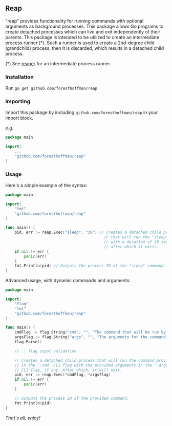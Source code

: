 ## Reap

"reap" provides functionality for running commands with optional arguments as background processes. This package allows Go programs to create detached processes which can live and exit independently of their parents. This package is intended to be utilized to create an intermediate process runner (*). Such a runner is used to create a 2nd-degree child (grandchild) process, then it is discarded, which results in a detached child process.

(*) See [reaper](https://github.com/foresthoffman/reaper) for an intermediate process runner.

### Installation

Run `go get github.com/foresthoffman/reap`

### Importing

Import this package by including `github.com/foresthoffman/reap` in your import block.

e.g.

```Go
package main

import(
    ...
    "github.com/foresthoffman/reap"
)
```

### Usage

Here's a simple example of the syntax:

```Go
package main

import(
    "fmt"
    "github.com/foresthoffman/reap"
)

func main() {
    pid, err := reap.Exec("sleep", "30") // Creates a detached child process
                                           // that will run the "sleep" command
                                           // with a duration of 30 seconds,
                                           // after which it exits.
    if nil != err {
        panic(err)
    }
    fmt.Println(pid) // Outputs the process ID of the "sleep" command.
}
```

Advanced usage, with dynamic commands and arguments:

```Go
package main

import(
    "flag"
    "fmt"
    "github.com/foresthoffman/reap"
)

func main() {
    cmdFlag := flag.String("cmd", "", "The command that will be run by the middle-man process.")
    argsFlag := flag.String("args", "", "The arguments for the command provided by the -cmd flag. Optional.")
    flag.Parse()

    //... flag input validation

    // Creates a detached child process that will run the command provided
    // in the `-cmd` CLI flag with the provided arguments in the `-args`
    // CLI flag, if any. After which, it will exit.
    pid, err := reap.Exec(*cmdFlag, *argsFlag)
    if nil != err {
        panic(err)
    }

    // Outputs the process ID of the provided command.
    fmt.Println(pid)
}
```

_That's all, enjoy!_

